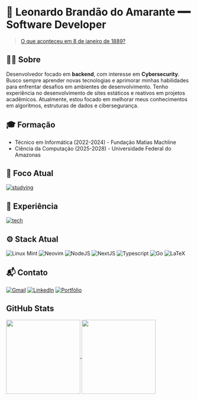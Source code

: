 # 👾 Leonardo Brandão do Amarante ━━ Software Developer
> [O que aconteceu em 8 de janeiro de 1889?](https://operamundi.uol.com.br/politica-e-economia/hoje-na-historia-1889-herman-hollerith-inventa-a-maquina-eletrica-de-contagem/)
## 👨‍💻 Sobre
Desenvolvedor focado em **backend**, com interesse em **Cybersecurity**. Busco sempre aprender novas tecnologias e aprimorar minhas habilidades para enfrentar desafios em ambientes de desenvolvimento. Tenho experiência no desenvolvimento de sites estáticos e reativos em projetos acadêmicos. Atualmente, estou focado em melhorar meus conhecimentos em algoritmos, estruturas de dados e cibersegurança.


## 🎓 Formação

- Técnico em Informática (2022-2024) - Fundação Matias Machline
- Ciência da Computação  (2025-2028) - Universidade Federal do Amazonas

## 📌 Foco Atual  
[![studying](https://skillicons.dev/icons?i=go,elixir,py,redis,latex&perline=6)](https://skillicons.dev)

## 🔹 Experiência  
[![tech](https://skillicons.dev/icons?i=c,cpp,java,php,html,css,js,ts,sass,react,nextjs,nodejs,express,graphql,git,github,vscode,figma,mongo,mysql&perline=10&theme=dark)](https://skillicons.dev)

## ⚙️ Stack Atual  
![Linux Mint](https://img.shields.io/badge/Linux_Mint-87CF3E?style=for-the-badge&logo=linux-mint&logoColor=white)
![Neovim](https://img.shields.io/badge/NeoVim-%2357A143.svg?&style=for-the-badge&logo=neovim&logoColor=white)
![NodeJS](https://img.shields.io/badge/Node%20js-339933?style=for-the-badge&logo=nodedotjs&logoColor=white)
![NextJS](https://img.shields.io/badge/next%20js-000000?style=for-the-badge&logo=nextdotjs&logoColor=white)
![Typescript](https://img.shields.io/badge/TypeScript-007ACC?style=for-the-badge&logo=typescript&logoColor=white)
![Go](https://img.shields.io/badge/Go-00ADD8?style=for-the-badge&logo=go&logoColor=white)
![LaTeX](https://img.shields.io/badge/LaTeX-%23008080.svg?style=for-the-badge&logo=latex&logoColor=white)

## 📬 Contato      
[![Gmail](https://img.shields.io/badge/Gmail-D14836?style=for-the-badge&logo=gmail&logoColor=white)](mailto:leonardobrandaoamarante@gmail.com)
[![LinkedIn](https://img.shields.io/badge/LinkedIn-0077B5?style=for-the-badge&logo=linkedin&logoColor=white&link=https://www.linkedin.com/in/x/)](https://www.linkedin.com/in/x/)
[![Portfólio](https://img.shields.io/badge/Portfólio-255E63?style=for-the-badge&logo=About.me&logoColor=white)](https://x.com)

## GitHub Stats
<a href="https://github.com/anuraghazra/github-readme-stats">
  <img height=200 align="center" src="https://github-readme-stats.vercel.app/api?username=8january&theme=tokyonight&show_icons=true" />
</a>
<a href="https://github.com/anuraghazra/convoychat">
  <img height=200 align="center" src="https://github-readme-stats.vercel.app/api/top-langs?username=8january&theme=tokyonight&layout=compact&langs_count=8&card_width=320" />
</a>
